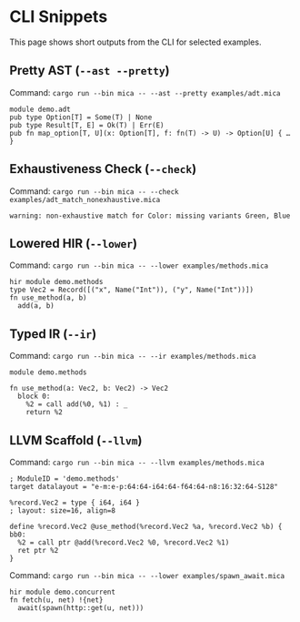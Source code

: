 # CLI Snippets

This page shows short outputs from the CLI for selected examples.

## Pretty AST (`--ast --pretty`)

Command: `cargo run --bin mica -- --ast --pretty examples/adt.mica`

```
module demo.adt
pub type Option[T] = Some(T) | None
pub type Result[T, E] = Ok(T) | Err(E)
pub fn map_option[T, U](x: Option[T], f: fn(T) -> U) -> Option[U] { … }
```

## Exhaustiveness Check (`--check`)

Command: `cargo run --bin mica -- --check examples/adt_match_nonexhaustive.mica`

```
warning: non-exhaustive match for Color: missing variants Green, Blue
```

## Lowered HIR (`--lower`)

Command: `cargo run --bin mica -- --lower examples/methods.mica`

```
hir module demo.methods
type Vec2 = Record([("x", Name("Int")), ("y", Name("Int"))])
fn use_method(a, b)
  add(a, b)
```

## Typed IR (`--ir`)

Command: `cargo run --bin mica -- --ir examples/methods.mica`

```
module demo.methods

fn use_method(a: Vec2, b: Vec2) -> Vec2
  block 0:
    %2 = call add(%0, %1) : _
    return %2
```

## LLVM Scaffold (`--llvm`)

Command: `cargo run --bin mica -- --llvm examples/methods.mica`

```
; ModuleID = 'demo.methods'
target datalayout = "e-m:e-p:64:64-i64:64-f64:64-n8:16:32:64-S128"

%record.Vec2 = type { i64, i64 }
; layout: size=16, align=8

define %record.Vec2 @use_method(%record.Vec2 %a, %record.Vec2 %b) {
bb0:
  %2 = call ptr @add(%record.Vec2 %0, %record.Vec2 %1)
  ret ptr %2
}
```

Command: `cargo run --bin mica -- --lower examples/spawn_await.mica`

```
hir module demo.concurrent
fn fetch(u, net) !{net}
  await(spawn(http::get(u, net)))
```

